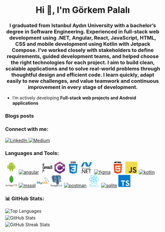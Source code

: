 <h1 align="center">Hi 👋, I'm Görkem Palalı</h1>
<h3 align="center">
I graduated from Istanbul Aydın University with a bachelor’s degree in Software Engineering. Experienced in full-stack web development using .NET, Angular, React, JavaScript, HTML, CSS and mobile development using Kotlin with Jetpack Compose. I’ve worked closely with stakeholders to define requirements, guided development teams, and helped choose the right technologies for each project. I aim to build clean, scalable applications and to solve real-world problems through thoughtful design and efficient code. I learn quickly, adapt easily to new challenges, and value teamwork and continuous improvement in every stage of development.
</h3>

- I’m actively developing **Full-stack web projects and Android applications**

### Blogs posts
<!-- BLOG-POST-LIST:START -->
<!-- BLOG-POST-LIST:END -->

<h3 align="left">Connect with me:</h3>
<p align="left">
  <a href="https://www.linkedin.com/in/görkem-palali-202818170/" target="blank">
    <img align="center" src="https://raw.githubusercontent.com/rahuldkjain/github-profile-readme-generator/master/src/images/icons/Social/linked-in-alt.svg" alt="LinkedIn" height="30" width="40" />
  </a>
  <a href="https://medium.com/@grkmsrk.grsk" target="blank">
    <img align="center" src="https://raw.githubusercontent.com/rahuldkjain/github-profile-readme-generator/master/src/images/icons/Social/medium.svg" alt="Medium" height="30" width="40" />
  </a>
</p>

<h3 align="left">Languages and Tools:</h3>
<p align="left">
  <!-- icon list (unchanged) -->
  <a href="https://developer.android.com" target="_blank" rel="noreferrer"><img src="https://raw.githubusercontent.com/devicons/devicon/master/icons/android/android-original-wordmark.svg" alt="android" width="40" height="40"/></a>
  <a href="https://angular.io" target="_blank" rel="noreferrer"><img src="https://angular.io/assets/images/logos/angular/angular.svg" alt="angular" width="40" height="40"/></a>
  <a href="https://canvasjs.com" target="_blank" rel="noreferrer"><img src="https://raw.githubusercontent.com/Hardik0307/Hardik0307/master/assets/canvasjs-charts.svg" alt="canvasjs" width="40" height="40"/></a>
  <a href="https://www.w3schools.com/cs/" target="_blank" rel="noreferrer"><img src="https://raw.githubusercontent.com/devicons/devicon/master/icons/csharp/csharp-original.svg" alt="csharp" width="40" height="40"/></a>
  <a href="https://www.w3schools.com/css/" target="_blank" rel="noreferrer"><img src="https://raw.githubusercontent.com/devicons/devicon/master/icons/css3/css3-original-wordmark.svg" alt="css3" width="40" height="40"/></a>
  <a href="https://dotnet.microsoft.com/" target="_blank" rel="noreferrer"><img src="https://raw.githubusercontent.com/devicons/devicon/master/icons/dot-net/dot-net-original-wordmark.svg" alt="dotnet" width="40" height="40"/></a>
  <a href="https://www.figma.com/" target="_blank" rel="noreferrer"><img src="https://www.vectorlogo.zone/logos/figma/figma-icon.svg" alt="figma" width="40" height="40"/></a>
  <a href="https://www.w3.org/html/" target="_blank" rel="noreferrer"><img src="https://raw.githubusercontent.com/devicons/devicon/master/icons/html5/html5-original-wordmark.svg" alt="html5" width="40" height="40"/></a>
  <a href="https://developer.mozilla.org/en-US/docs/Web/JavaScript" target="_blank" rel="noreferrer"><img src="https://raw.githubusercontent.com/devicons/devicon/master/icons/javascript/javascript-original.svg" alt="javascript" width="40" height="40"/></a>
  <a href="https://kotlinlang.org" target="_blank" rel="noreferrer"><img src="https://www.vectorlogo.zone/logos/kotlinlang/kotlinlang-icon.svg" alt="kotlin" width="40" height="40"/></a>
  <a href="https://www.mongodb.com/" target="_blank" rel="noreferrer"><img src="https://raw.githubusercontent.com/devicons/devicon/master/icons/mongodb/mongodb-original-wordmark.svg" alt="mongodb" width="40" height="40"/></a>
  <a href="https://www.microsoft.com/en-us/sql-server" target="_blank" rel="noreferrer"><img src="https://www.svgrepo.com/show/303229/microsoft-sql-server-logo.svg" alt="mssql" width="40" height="40"/></a>
  <a href="https://www.mysql.com/" target="_blank" rel="noreferrer"><img src="https://raw.githubusercontent.com/devicons/devicon/master/icons/mysql/mysql-original-wordmark.svg" alt="mysql" width="40" height="40"/></a>
  <a href="https://www.postgresql.org" target="_blank" rel="noreferrer"><img src="https://raw.githubusercontent.com/devicons/devicon/master/icons/postgresql/postgresql-original-wordmark.svg" alt="postgresql" width="40" height="40"/></a>
  <a href="https://postman.com" target="_blank" rel="noreferrer"><img src="https://www.vectorlogo.zone/logos/getpostman/getpostman-icon.svg" alt="postman" width="40" height="40"/></a>
  <a href="https://reactjs.org/" target="_blank" rel="noreferrer"><img src="https://raw.githubusercontent.com/devicons/devicon/master/icons/react/react-original-wordmark.svg" alt="react" width="40" height="40"/></a>
  <a href="https://www.sqlite.org/" target="_blank" rel="noreferrer"><img src="https://www.vectorlogo.zone/logos/sqlite/sqlite-icon.svg" alt="sqlite" width="40" height="40"/></a>
  <a href="https://www.typescriptlang.org/" target="_blank" rel="noreferrer"><img src="https://raw.githubusercontent.com/devicons/devicon/master/icons/typescript/typescript-original.svg" alt="typescript" width="40" height="40"/></a>
</p>

<h3 align="left">📊 GitHub Stats:</h3>

<div align="left" style="display:block; margin-bottom: 5px;">
  <img src="https://github-readme-stats.vercel.app/api/top-langs?username=gorkempalali&show_icons=true&theme=dark&locale=en&layout=compact" alt="Top Languages" />
</div>

<div align="left" style="display:block; margin-bottom: 5px;">
  <img src="https://github-readme-stats.vercel.app/api?username=gorkempalali&show_icons=true&theme=dark&locale=en" alt="GitHub Stats" />
</div>

<div align="left" style="display:block;">
  <img src="https://github-readme-streak-stats.herokuapp.com/?user=gorkempalali&theme=dark" alt="GitHub Streak Stats" />
</div>

<!-- Proudly created with GPRM ( https://gprm.itsvg.in ) -->

